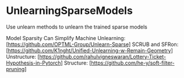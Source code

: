 # UnlearningSparseModels

Use unlearn methods to unlearn the trained sparse models

Model Sparsity Can Simplify Machine Unlearning: [https://github.com/OPTML-Group/Unlearn-Sparse]
SCRUB and SFRon: [https://github.com/K1nght/Unified-Unlearning-w-Remain-Geometry]
Unstructure: [https://github.com/rahulvigneswaran/Lottery-Ticket-Hypothesis-in-Pytorch]
Structure: [https://github.com/he-y/soft-filter-pruning]
